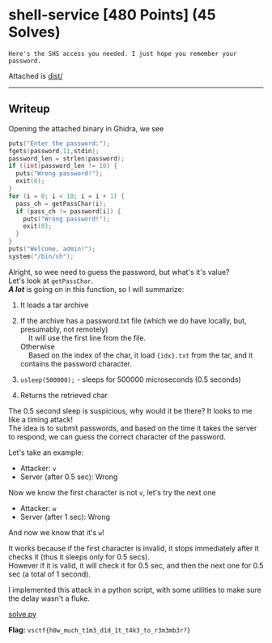 # shell-service \[480 Points] (45 Solves)
```
Here's the SHS access you needed. I just hope you remember your password.
```
Attached is [dist/](./dist)

---

## Writeup

Opening the attached binary in Ghidra, we see
```c
puts("Enter the password:");
fgets(password,11,stdin);
password_len = strlen(password);
if ((int)password_len != 10) {
  puts("Wrong password!");
  exit(0);
}
for (i = 0; i < 10; i = i + 1) {
  pass_ch = getPassChar(i);
  if (pass_ch != password[i]) {
    puts("Wrong password!");
    exit(0);
  }
}
puts("Welcome, admin!");
system("/bin/sh");
```

Alright, so wee need to guess the password, but what's it's value? \
Let's look at `getPassChar`. \
_**A lot**_ is going on in this function, so I will summarize:
1. It loads a tar archive
2. If the archive has a password.txt file (which we do have locally, but, presumably, not remotely) \
&nbsp;&nbsp;&nbsp;&nbsp;It will use the first line from the file. \
Otherwise \
&nbsp;&nbsp;&nbsp;&nbsp;Based on the index of the char, it load `{idx}.txt` from the tar, and it contains the password character.

3. `usleep(500000);` - sleeps for 500000 microseconds (0.5 seconds)
4. Returns the retrieved char

The 0.5 second sleep is suspicious, why would it be there? It looks to me like a timing attack! \
The idea is to submit passwords, and based on the time it takes the server to respond,
we can guess the correct character of the password.

Let's take an example:

- Attacker: `v`
- Server (after 0.5 sec): Wrong

Now we know the first character is not `v`, let's try the next one

- Attacker: `w`
- Server (after 1 sec): Wrong

And now we know that it's `w`!

It works because if the first character is invalid, it stops immediately after it checks it (thus it sleeps only for 0.5 secs). \
However if it is valid, it will check it for 0.5 sec, and then the next one for 0.5 sec (a total of 1 second).

I implemented this attack in a python script, with some utilities to make sure the delay wasn't a fluke.

[solve.py](./solve.py)

**Flag:** `vsctf{h0w_much_t1m3_d1d_1t_t4k3_to_r3m3mb3r?}`

